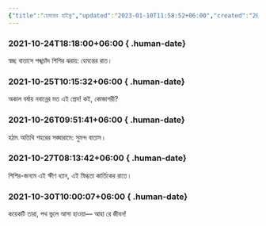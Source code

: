 ```yaml
---
{"title":"হেমন্তের হাইকু","updated":"2023-01-10T11:58:52+06:00","created":"2021-10-24T18:18:00+06:00","latitude":23.79045761,"longitude":90.40742353,"altitude":-39.7199,"dg-publish":true,"tags":["haiku","কবিতা"],"location":"বাড্ডা, ঢাকা","permalink":"/personal/writings/creative/poems//","dgPassFrontmatter":true}
---
```


### 2021-10-24T18:18:00+06:00 { .human-date}
স্বচ্ছ বাতাসে
শঙ্খচাঁদ শিশির ঝরায়:
হেমন্তের রাত।

### 2021-10-25T10:15:32+06:00 { .human-date}
অকাল বর্ষায়
নবান্নের মত এই প্রেম!
কই, কোজাগরী?

### 2021-10-26T09:51:41+06:00 { .human-date}
হঠাৎ অতিথি
শহরের সঙ্ঘারামে:
সুমন্দ বাতাস।

### 2021-10-27T08:13:42+06:00 { .human-date}
শিশির-জনমে
এই ক্ষীণ ধ্যান, এই স্নিগ্ধতা
কার্তিকের রাতে।

### 2021-10-30T10:00:07+06:00 { .human-date} 
কয়েকটি তারা,
পথ ভুলে আসা হাওয়া—
আহা রে জীবন!